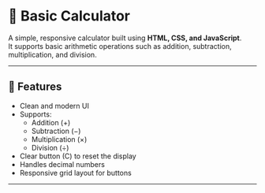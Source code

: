 # 🧮 Basic Calculator

A simple, responsive calculator built using **HTML, CSS, and JavaScript**.  
It supports basic arithmetic operations such as addition, subtraction, multiplication, and division.

---

## 🚀 Features
- Clean and modern UI
- Supports:
  - Addition (+)
  - Subtraction (−)
  - Multiplication (×)
  - Division (÷)
- Clear button (C) to reset the display
- Handles decimal numbers
- Responsive grid layout for buttons

---


